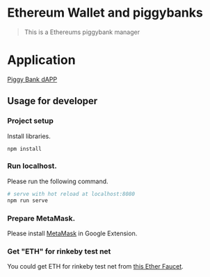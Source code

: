 # Ethereum Wallet and piggybanks
> This is a Ethereums piggybank manager 

# Application
[Piggy Bank dAPP](https://piggybankmanager.herokuapp.com/) 

## Usage for developer

### Project setup
Install libraries.

```
npm install 
```

### Run localhost.
Please run the following command.
``` bash
# serve with hot reload at localhost:8080
npm run serve
```

### Prepare MetaMask.
Please install [MetaMask](https://metamask.io/) in Google Extension.<br>

### Get "ETH" for rinkeby test net
You could get ETH for rinkeby test net from [this Ether Faucet](https://faucet.rinkeby.io/).

